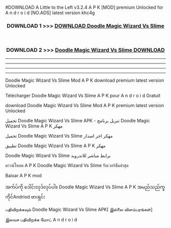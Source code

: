 #DOWNLOAD A Little to the Left v3.2.4 A P K [MOD] premium Unlocked for A n d r o i d [NO.ADS] latest version khc4g 



<div align="center">

<h3>DOWNLOAD 1 >>> <a href="https://downloadmod1.web.app/?judul=Doodle Magic Wizard Vs Slime ">DOWNLOAD Doodle Magic Wizard Vs Slime </a></h3><br>

<h3>DOWNLOAD 2 >>> <a href="https://downloadmod1.web.app/?judul=Doodle Magic Wizard Vs Slime ">Doodle Magic Wizard Vs Slime  DOWNLOAD </a></h3>

</div>


----------------------------------------------------------

----------------------------------------------------------

----------------------------------------------------------

----------------------------------------------------------


Doodle Magic Wizard Vs Slime  Mod A P K download premium latest version Unlocked

Télécharger Doodle Magic Wizard Vs Slime  A P K pour A n d r o i d Gratuit

download Doodle Magic Wizard Vs Slime  Mod A P K premium latest version Unlocked

تحميل Doodle Magic Wizard Vs Slime  APK - تنزيل برنامج Doodle Magic Wizard Vs Slime  A P K مهكر

تحميل Doodle Magic Wizard Vs Slime  مهكر اخر اصدار

تطبيق Doodle Magic Wizard Vs Slime  A P K مهكر

Doodle Magic Wizard Vs Slime  برابط مباشر للاندرويد

ดาวน์โหลด A P K Doodle Magic Wizard Vs Slime  รับเวอร์ชันล่าสุด

Baixar A P K mod

အက်ပ်ကို ဒေါင်းလုဒ်လုပ်ပါ။ Doodle Magic Wizard Vs Slime  A P K အမည်သည်ကူကိုင်Andriod ဗားရှင်း

பதிவிறக்கவும் Doodle Magic Wizard Vs Slime  APK[ இல்லை விளம்பரங்கள்] 
 
இலவச பதிவிறக்க மோட் A n d r o i d



